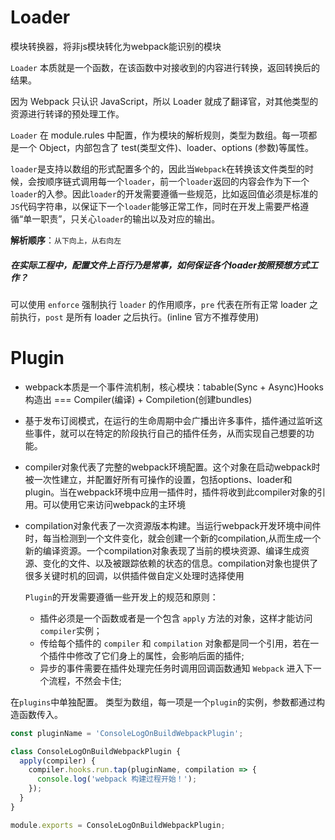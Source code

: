 # Loader

模块转换器，将非js模块转化为webpack能识别的模块

`Loader` 本质就是一个函数，在该函数中对接收到的内容进行转换，返回转换后的结果。 

因为 Webpack 只认识 JavaScript，所以 Loader 就成了翻译官，对其他类型的资源进行转译的预处理工作。

`Loader` 在 module.rules 中配置，作为模块的解析规则，类型为数组。每一项都是一个 Object，内部包含了 test(类型文件)、loader、options (参数)等属性。

`loader`是支持以数组的形式配置多个的，因此当`Webpack`在转换该文件类型的时候，会按顺序链式调用每一个`loader`，前一个`loader`返回的内容会作为下一个`loader`的入参。因此`loader`的开发需要遵循一些规范，比如返回值必须是标准的`JS`代码字符串，以保证下一个`loader`能够正常工作，同时在开发上需要严格遵循“单一职责”，只关心`loader`的输出以及对应的输出。

**解析顺序**：`从下向上，从右向左`



##### 在实际工程中，配置文件上百行乃是常事，如何保证各个loader按照预想方式工作？

可以使用 `enforce` 强制执行 `loader` 的作用顺序，`pre` 代表在所有正常 loader 之前执行，`post` 是所有 loader 之后执行。(inline 官方不推荐使用)





# Plugin

- webpack本质是一个事件流机制，核心模块：tabable(Sync + Async)Hooks 构造出 === Compiler(编译) + Compiletion(创建bundles)

- 基于发布订阅模式，在运行的生命周期中会广播出许多事件，插件通过监听这些事件，就可以在特定的阶段执行自己的插件任务，从而实现自己想要的功能。

- compiler对象代表了完整的webpack环境配置。这个对象在启动webpack时被一次性建立，并配置好所有可操作的设置，包括options、loader和plugin。当在webpack环境中应用一插件时，插件将收到此compiler对象的引用。可以使用它来访问webpack的主环境

- compilation对象代表了一次资源版本构建。当运行webpack开发环境中间件时，每当检测到一个文件变化，就会创建一个新的compilation,从而生成一个新的编译资源。一个compilation对象表现了当前的模块资源、编译生成资源、变化的文件、以及被跟踪依赖的状态的信息。compilation对象也提供了很多关键时机的回调，以供插件做自定义处理时选择使用

  

  

  `Plugin`的开发需要遵循一些开发上的规范和原则：

  - 插件必须是一个函数或者是一个包含 `apply` 方法的对象，这样才能访问`compiler`实例；
  - 传给每个插件的 `compiler` 和 `compilation` 对象都是同一个引用，若在一个插件中修改了它们身上的属性，会影响后面的插件;
  - 异步的事件需要在插件处理完任务时调用回调函数通知 `Webpack` 进入下一个流程，不然会卡住;

  


在`plugins`中单独配置。 类型为数组，每一项是一个`plugin`的实例，参数都通过构造函数传入。

 ```js
 const pluginName = 'ConsoleLogOnBuildWebpackPlugin';
 
 class ConsoleLogOnBuildWebpackPlugin {
   apply(compiler) {
     compiler.hooks.run.tap(pluginName, compilation => {
       console.log('webpack 构建过程开始！');
     });
   }
 }
 
 module.exports = ConsoleLogOnBuildWebpackPlugin;
 ```
